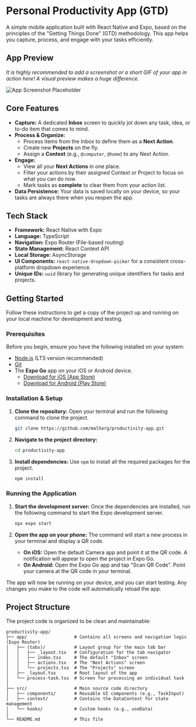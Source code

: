 # Personal Productivity App (GTD)

A simple mobile application built with React Native and Expo, based on the principles of the "Getting Things Done" (GTD) methodology. This app helps you capture, process, and engage with your tasks efficiently.

## App Preview

_It is highly recommended to add a screenshot or a short GIF of your app in action here! A visual preview makes a huge difference._

![App Screenshot Placeholder](https://via.placeholder.com/300x600.png?text=Add+App+Screenshot+Here)

## Core Features

*   **Capture:** A dedicated **Inbox** screen to quickly jot down any task, idea, or to-do item that comes to mind.
*   **Process & Organize:**
    *   Process items from the Inbox to define them as a **Next Action**.
    *   Create new **Projects** on the fly.
    *   Assign a **Context** (e.g., `@computer`, `@home`) to any Next Action.
*   **Engage:**
    *   View all your **Next Actions** in one place.
    *   Filter your actions by their assigned Context or Project to focus on what you can do now.
    *   Mark tasks as **complete** to clear them from your action list.
*   **Data Persistence:** Your data is saved locally on your device, so your tasks are always there when you reopen the app.

## Tech Stack

*   **Framework:** React Native with Expo
*   **Language:** TypeScript
*   **Navigation:** Expo Router (File-based routing)
*   **State Management:** React Context API
*   **Local Storage:** AsyncStorage
*   **UI Components:** `react-native-dropdown-picker` for a consistent cross-platform dropdown experience.
*   **Unique IDs:** `uuid` library for generating unique identifiers for tasks and projects.

## Getting Started

Follow these instructions to get a copy of the project up and running on your local machine for development and testing.

### Prerequisites

Before you begin, ensure you have the following installed on your system:

*   [Node.js](https://nodejs.org/) (LTS version recommended)
*   [Git](https://git-scm.com/)
*   The **Expo Go** app on your iOS or Android device.
    *   [Download for iOS (App Store)](https://apps.apple.com/us/app/expo-go/id982107779)
    *   [Download for Android (Play Store)](https://play.google.com/store/apps/details?id=host.exp.exponent)

### Installation & Setup

1.  **Clone the repository:**
    Open your terminal and run the following command to clone the project.
    ```bash
    git clone https://github.com/malharg/productivity-app.git
    ```

2.  **Navigate to the project directory:**
    ```bash
    cd productivity-app
    ```

3.  **Install dependencies:**
    Use `npm` to install all the required packages for the project.
    ```bash
    npm install
    ```

### Running the Application

1.  **Start the development server:**
    Once the dependencies are installed, run the following command to start the Expo development server.
    ```bash
    npx expo start
    ```

2.  **Open the app on your phone:**
    The command will start a new process in your terminal and display a QR code.

    *   **On iOS:** Open the default Camera app and point it at the QR code. A notification will appear to open the project in Expo Go.
    *   **On Android:** Open the Expo Go app and tap "Scan QR Code". Point your camera at the QR code in your terminal.

The app will now be running on your device, and you can start testing. Any changes you make to the code will automatically reload the app.

## Project Structure

The project code is organized to be clean and maintainable:

```
productivity-app/
├── app/                  # Contains all screens and navigation logic (Expo Router)
│   ├── (tabs)/           # Layout group for the main tab bar
│   │   ├── _layout.tsx   # Configuration for the tab navigator
│   │   ├── index.tsx     # The default "Inbox" screen
│   │   ├── actions.tsx   # The "Next Actions" screen
│   │   └── projects.tsx  # The "Projects" screen
│   ├── _layout.tsx       # Root layout of the app
│   └── process-task.tsx  # Screen for processing an individual task
│
├── src/                  # Main source code directory
│   ├── components/       # Reusable UI components (e.g., TaskInput)
│   ├── context/          # Contains the DataContext for state management
│   └── hooks/            # Custom hooks (e.g., useData)
│
└── README.md             # This file
```
